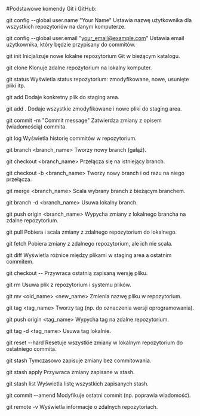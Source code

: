 ﻿#Podstawowe komendy Git i GitHub:

git config --global user.name "Your Name"
Ustawia nazwę użytkownika dla wszystkich repozytoriów na danym komputerze.

git config --global user.email "your_email@example.com"
Ustawia email użytkownika, który będzie przypisany do commitów.

git init
Inicjalizuje nowe lokalne repozytorium Git w bieżącym katalogu.

git clone <url>
Klonuje zdalne repozytorium na lokalny komputer.

git status
Wyświetla status repozytorium: zmodyfikowane, nowe, usunięte pliki itp.

git add <file>
Dodaje konkretny plik do staging area.

git add .
Dodaje wszystkie zmodyfikowane i nowe pliki do staging area.

git commit -m "Commit message"
Zatwierdza zmiany z opisem (wiadomością) commita.

git log
Wyświetla historię commitów w repozytorium.

git branch <branch_name>
Tworzy nowy branch (gałąź).

git checkout <branch_name>
Przełącza się na istniejący branch.

git checkout -b <branch_name>
Tworzy nowy branch i od razu na niego przełącza.

git merge <branch_name>
Scala wybrany branch z bieżącym branchem.

git branch -d <branch_name>
Usuwa lokalny branch.

git push origin <branch_name>
Wypycha zmiany z lokalnego brancha na zdalne repozytorium.

git pull
Pobiera i scala zmiany z zdalnego repozytorium do lokalnego.

git fetch
Pobiera zmiany z zdalnego repozytorium, ale ich nie scala.

git diff
Wyświetla różnice między plikami w staging area a ostatnim commitem.

git checkout -- <file>
Przywraca ostatnią zapisaną wersję pliku.

git rm <file>
Usuwa plik z repozytorium i systemu plików.

git mv <old_name> <new_name>
Zmienia nazwę pliku w repozytorium.

git tag <tag_name>
Tworzy tag (np. do oznaczenia wersji oprogramowania).

git push origin <tag_name>
Wypycha tag na zdalne repozytorium.

git tag -d <tag_name>
Usuwa tag lokalnie.

git reset --hard
Resetuje wszystkie zmiany w lokalnym repozytorium do ostatniego commita.

git stash
Tymczasowo zapisuje zmiany bez commitowania.

git stash apply
Przywraca zmiany zapisane w stash.

git stash list
Wyświetla listę wszystkich zapisanych stash.

git commit --amend
Modyfikuje ostatni commit (np. poprawia wiadomość).

git remote -v
Wyświetla informacje o zdalnych repozytoriach.
